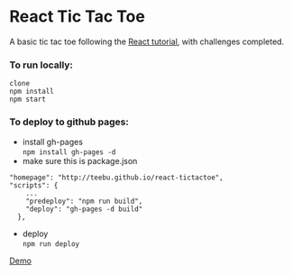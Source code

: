 # React Tic Tac Toe 

A basic tic tac toe following the [React tutorial](https://reactjs.org/tutorial/tutorial.html#setup-option-2-local-development-environment), with challenges completed.

### To run locally:
```
clone  
npm install  
npm start
```


### To deploy to github pages:  
- install gh-pages  
`npm install gh-pages -d`
- make sure this is package.json
```
"homepage": "http://teebu.github.io/react-tictactoe",
"scripts": {
    ...
    "predeploy": "npm run build",
    "deploy": "gh-pages -d build"
  },
```
- deploy  
`npm run deploy`

[Demo](http://teebu.github.io/react-tictactoe)
